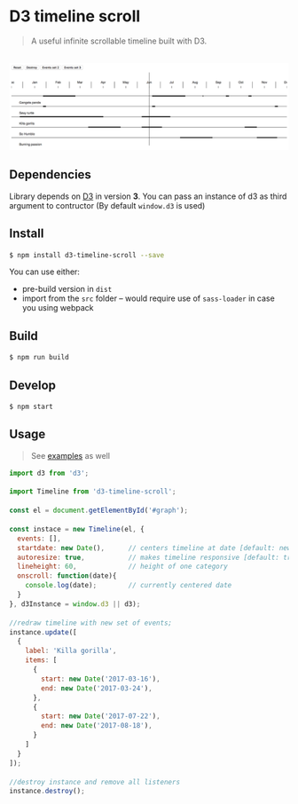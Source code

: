 
# D3 timeline scroll

> A useful infinite scrollable timeline built with D3.

<div align="center">
  <br/>
  <img src="./art/example.png" alt="D3 timeline scroll">
</div>


## Dependencies
Library depends on [D3](https://d3js.org) in version **3**.
You can pass an instance of d3 as third argument to contructor (By default `window.d3` is used)

## Install

```bash
$ npm install d3-timeline-scroll --save
```

You can use either:

* pre-build version in `dist`
* import from the `src` folder – would require use of `sass-loader` in case you using webpack

## Build

```bash
$ npm run build
```

## Develop

```bash
$ npm start
```

## Usage

> See [examples](./examples) as well

```javascript
import d3 from 'd3';

import Timeline from 'd3-timeline-scroll';

const el = document.getElementById('#graph');

const instace = new Timeline(el, {
  events: [],
  startdate: new Date(),      // centers timeline at date [default: new Date()]
  autoresize: true,           // makes timeline responsive [default: true]
  lineheight: 60,             // height of one category
  onscroll: function(date){
    console.log(date);        // currently centered date
  }
}, d3Instance = window.d3 || d3);

//redraw timeline with new set of events;
instance.update([
  {
    label: 'Killa gorilla',
    items: [
      {
        start: new Date('2017-03-16'),
        end: new Date('2017-03-24'),
      },
      {
        start: new Date('2017-07-22'),
        end: new Date('2017-08-18'),
      }
    ]
  }
]);

//destroy instance and remove all listeners
instance.destroy();

```
